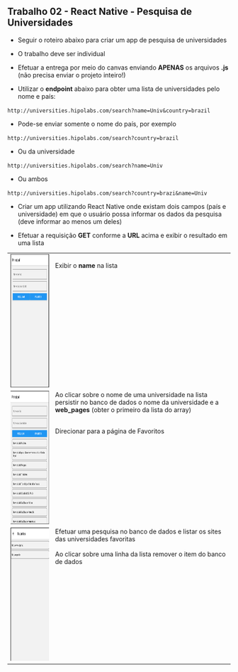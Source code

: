 ## Trabalho 02 - React Native - Pesquisa de Universidades

- Seguir o roteiro abaixo para criar um app de pesquisa de universidades

- O trabalho deve ser individual

- Efetuar a entrega por meio do canvas enviando **APENAS** os arquivos **.js** (não precisa enviar o projeto inteiro!)

- Utilizar o **endpoint** abaixo para obter uma lista de universidades pelo nome e país:

`http://universities.hipolabs.com/search?name=Univ&country=brazil`

- Pode-se enviar somente o nome do país, por exemplo

`http://universities.hipolabs.com/search?country=brazil`

- Ou da universidade

`http://universities.hipolabs.com/search?name=Univ`

- Ou ambos

`http://universities.hipolabs.com/search?country=brazi&name=Univ`

- Criar um app utilizando React Native onde existam dois campos (país e universidade) em que o usuário possa informar os dados da pesquisa (deve informar ao menos um deles)

- Efetuar a requisição **GET** conforme a **URL** acima e exibir o resultado em uma lista

<table>
<tr>
<td width="20%">
<img src="img/trab02-01.png" width="200px" height="300px">
</td>
<td valign="top"  width="80%>

Apresentar a tela de pesquisa onde o usuário pode informar o nome do país e a univeridade para pesquisar

Ao clicar em Pesquisar enviar a requisição GET no endpoint acima

Exibir o resultado em uma lista

O retorno será um array contendo objetos JSON no seguinte formato:

<code>
{"web_pages": ["http://www.unip-objetivo.br/"], "domains": ["unip-objetivo.br"], "country": "Brazil", "alpha_two_code": "BR", "name": "Universidade Paulista", "state-province": null}

</code>
<br>
Exibir o <b>name</b> na lista
</td>
</tr>
<tr>
<td>
<img src="./img/trab02-02.png" width="200px" height="300px">
</td>
<td valign="top">
Ao clicar sobre o nome de uma universidade na lista persistir no banco de dados o nome da universidade e a <b>web_pages</b> (obter o primeiro da lista do array)<br><br>

Direcionar para a página de Favoritos

</td>
</tr>
<tr>
<td>
<img src="./img/trab02-03.png" width="200px" height="300px">
</td>
<td valign="top" >
Efetuar uma pesquisa no banco de dados e listar os sites das universidades favoritas
<br><br>
Ao clicar sobre uma linha da lista remover o item do banco de dados
</td>
</tr>
</table>

